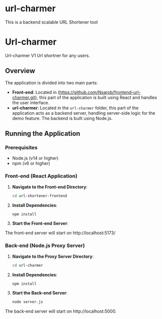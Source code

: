 # url-charmer
This is a backend scalable URL Shortener tool


# Url-charmer
Url-charmer V1
Url shortner for any users.

## Overview
The application is divided into two main parts:
- **Front-end**: Located in (https://github.com/Nsarob/frontend-url-charmer.git), this part of the application is built using React and handles the user interface.
- **url-charmer**: Located in the `url-charmer` folder, this part of the application acts as a backend server, handling server-side logic for the demo feature. The backend is built using Node.js.

## Running the Application

### Prerequisites
- Node.js (v14 or higher)
- npm (v6 or higher)

### Front-end (React Application)

1. **Navigate to the Front-end Directory**:
   ```sh
   cd url-shortener-frontend

2. **Install Dependencies**:
   ```sh
   npm install

3. **Start the Front-end Server**:

The front-end server will start on http://localhost:5173/

### Back-end (Node.js Proxy Server)

1. **Navigate to the Proxy Server Directory**:
   ```sh
   cd url-charmer

2. **Install Dependencies**:
   ```sh
   npm install 

3. **Start the Back-end Server**:
   ```sh
   node server.js 

The back-end server will start on http://localhost:5000.
